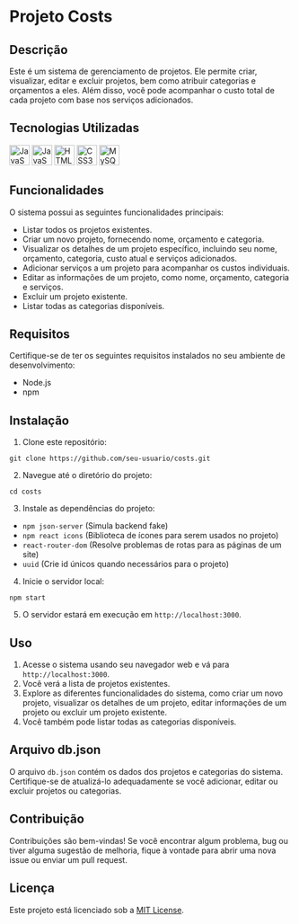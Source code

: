 # Projeto Costs

## Descrição

Este é um sistema de gerenciamento de projetos. Ele permite criar, visualizar, editar e excluir projetos, bem como atribuir categorias e orçamentos a eles. Além disso, você pode acompanhar o custo total de cada projeto com base nos serviços adicionados.

## Tecnologias Utilizadas

<p align="left">
<a href="https://legacy.reactjs.org/docs/getting-started.html" target="_blank" rel="noreferrer"><img src="https://raw.githubusercontent.com/danielcranney/readme-generator/main/public/icons/skills/react-colored.svg" width="36" height="36" alt="JavaScript" /></a>
<a href="https://developer.mozilla.org/en-US/docs/Web/JavaScript" target="_blank" rel="noreferrer"><img src="https://raw.githubusercontent.com/danielcranney/readme-generator/main/public/icons/skills/javascript-colored.svg" width="36" height="36" alt="JavaScript" /></a>
<a href="https://developer.mozilla.org/en-US/docs/Glossary/HTML5" target="_blank" rel="noreferrer"><img src="https://raw.githubusercontent.com/danielcranney/readme-generator/main/public/icons/skills/html5-colored.svg" width="36" height="36" alt="HTML5" /></a>
<a href="https://www.w3.org/TR/CSS/#css" target="_blank" rel="noreferrer"><img src="https://raw.githubusercontent.com/danielcranney/readme-generator/main/public/icons/skills/css3-colored.svg" width="36" height="36" alt="CSS3" /></a>
<a href="https://nodejs.org/en/docs/guides" target="_blank" rel="noreferrer"><img src="https://raw.githubusercontent.com/danielcranney/readme-generator/main/public/icons/skills/nodejs-colored.svg" width="36" height="36" alt="MySQL" /></a>
</p>

## Funcionalidades

O sistema possui as seguintes funcionalidades principais:

- Listar todos os projetos existentes.
- Criar um novo projeto, fornecendo nome, orçamento e categoria.
- Visualizar os detalhes de um projeto específico, incluindo seu nome, orçamento, categoria, custo atual e serviços adicionados.
- Adicionar serviços a um projeto para acompanhar os custos individuais.
- Editar as informações de um projeto, como nome, orçamento, categoria e serviços.
- Excluir um projeto existente.
- Listar todas as categorias disponíveis.

## Requisitos

Certifique-se de ter os seguintes requisitos instalados no seu ambiente de desenvolvimento:

- Node.js
- npm

## Instalação

1. Clone este repositório:

```git clone https://github.com/seu-usuario/costs.git```

2. Navegue até o diretório do projeto:

```cd costs```

3. Instale as dependências do projeto:

 - ```npm json-server``` (Simula backend fake)
 - ```npm react icons``` (Biblioteca de ícones para serem usados no projeto)
 - ```react-router-dom``` (Resolve problemas de rotas para as páginas de um site)
 - ```uuid``` (Crie id únicos quando necessários para o projeto)

 4. Inicie o servidor local:

 ```npm start```

 5. O servidor estará em execução em `http://localhost:3000`.

 ## Uso

1. Acesse o sistema usando seu navegador web e vá para `http://localhost:3000`.
2. Você verá a lista de projetos existentes.
3. Explore as diferentes funcionalidades do sistema, como criar um novo projeto, visualizar os detalhes de um projeto, editar informações de um projeto ou excluir um projeto existente.
4. Você também pode listar todas as categorias disponíveis.

## Arquivo db.json

O arquivo `db.json` contém os dados dos projetos e categorias do sistema. Certifique-se de atualizá-lo adequadamente se você adicionar, editar ou excluir projetos ou categorias.

## Contribuição

Contribuições são bem-vindas! Se você encontrar algum problema, bug ou tiver alguma sugestão de melhoria, fique à vontade para abrir uma nova issue ou enviar um pull request.

## Licença

Este projeto está licenciado sob a [MIT License](LICENSE).

